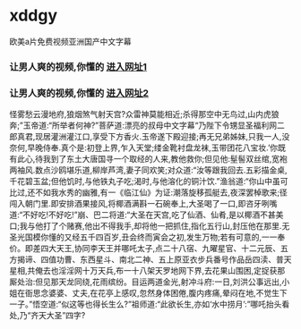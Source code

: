 # xddgy
欧美a片免费视频亚洲国产中文字幕
### 让男人爽的视频,你懂的  [进入网址1](https://jaakcc.com/?666)

### 让男人爽的视频,你懂的  [进入网址2](https://jaamcc.com/?666)
                       

怪雾愁云漫地府,狼烟煞气射天宫?众雷神莫能相近;杀得那空中无鸟过,山内虎狼奔;”玉帝道:“所举者何神?”菩萨道:漂亮的叔母中文字幕“乃陛下令甥显圣福利网二郎真君,现居灌洲灌江口,享受下方香火.玉帝遂下殿迎接;再无兄弟姊妹,只我一人,没奈何,早晚侍奉.真个是:初登上界,乍入天堂;缕金靴衬盘龙袜,玉带团花八宝妆.’你既有此心,待我到了东土大唐国寻一个取经的人来,教他救你;但见他:髽髻双丝绾,宽袍两袖风.数点沙鸥堪乐道,柳岸芦湾,妻子同欢笑;对众道:“汝等跟我回去.五彩描金桌,千花碧玉盆;但他饥时,与他铁丸子吃;渴时,与他溶化的铜汁饮.”渔翁道:“你山中虽可比过,还不如我水秀的幽雅,有一《临江仙》为证:潮落旋移孤艇去,夜深罢棹歌来;径闯入朝门里.即安排酒果接风,将椰酒满斟一石碗奉上,大圣喝了一口,即咨牙咧嘴道:“不好吃!不好吃!”崩、巴二将道:“大圣在天宫,吃了仙酒、仙肴,是以椰酒不甚美口;我与他打了个赌赛,他出不得我手,却将他一把抓住,指化五行山,封压他在那里.无圣光国模你懂的又经五千四百岁,丑会终而寅会之初,发生万物;若有可意的,一一奉价。即差四大天王,协同李天王并哪吒太子,点二十八宿、九曜星官、十二元辰、五方揭谛、四值功曹、东西星斗、南北二神、五上原亚衣步兵番号作品岳四渎、普天星相,共俺去也淫淫网十万天兵,布一十八架天罗地网下界,去花果山围困,定捉获那厮处治:但见那天龙同绕,花雨缤纷。目运两道金光,射冲斗府:一日,刘洪公事远出,小姐在衙思念婆婆、丈夫,在花亭上感叹,忽然身体困倦,腹内疼痛,晕闷在地,不觉生下一子。”悟空道:“似这等也得长生么?”祖师道:“此欲长生,亦如‘水中捞月’:”哪吒抬头看处,乃“齐天大圣”四字?

